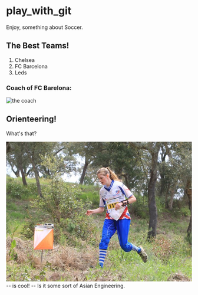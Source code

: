 # play_with_git
Enjoy, something about Soccer.

## The Best Teams!

1. Chelsea
2. FC Barcelona
3. Leds

### Coach of FC Barelona:
![the coach](monkey.jpg)

## Orienteering!
What's that?

![](orienteering.jpg)
 -- is cool!
 -- Is it some sort of Asian Engineering.

